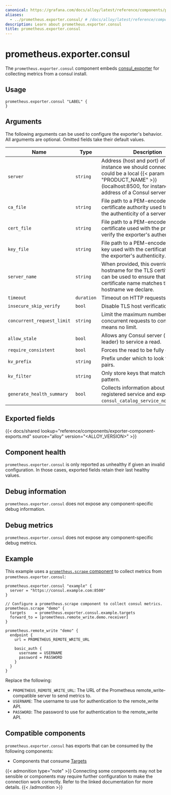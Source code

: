 ```yaml
---
canonical: https://grafana.com/docs/alloy/latest/reference/components/prometheus/prometheus.exporter.consul/
aliases:
  - ../prometheus.exporter.consul/ # /docs/alloy/latest/reference/components/prometheus.exporter.consul/
description: Learn about prometheus.exporter.consul
title: prometheus.exporter.consul
---
```


# prometheus.exporter.consul

The `prometheus.exporter.consul` component embeds
[consul_exporter](https://github.com/prometheus/consul_exporter) for collecting metrics from a consul install.

## Usage

```alloy
prometheus.exporter.consul "LABEL" {
}
```

## Arguments

The following arguments can be used to configure the exporter's behavior.
All arguments are optional. Omitted fields take their default values.

| Name                       | Type       | Description                                                                                                                                                                                | Default                 | Required |
| -------------------------- | ---------- | ------------------------------------------------------------------------------------------------------------------------------------------------------------------------------------------ | ----------------------- | -------- |
| `server`                   | `string`   | Address (host and port) of the Consul instance we should connect to. This could be a local {{< param "PRODUCT_NAME" >}} (localhost:8500, for instance), or the address of a Consul server. | `http://localhost:8500` | no       |
| `ca_file`                  | `string`   | File path to a PEM-encoded certificate authority used to validate the authenticity of a server certificate.                                                                                |                         | no       |
| `cert_file`                | `string`   | File path to a PEM-encoded certificate used with the private key to verify the exporter's authenticity.                                                                                    |                         | no       |
| `key_file`                 | `string`   | File path to a PEM-encoded private key used with the certificate to verify the exporter's authenticity.                                                                                    |                         | no       |
| `server_name`              | `string`   | When provided, this overrides the hostname for the TLS certificate. It can be used to ensure that the certificate name matches the hostname we declare.                                    |                         | no       |
| `timeout`                  | `duration` | Timeout on HTTP requests to consul.                                                                                                                                                        | 500ms                   | no       |
| `insecure_skip_verify`     | `bool`     | Disable TLS host verification.                                                                                                                                                             | false                   | no       |
| `concurrent_request_limit` | `string`   | Limit the maximum number of concurrent requests to consul, 0 means no limit.                                                                                                               |                         | no       |
| `allow_stale`              | `bool`     | Allows any Consul server (non-leader) to service a read.                                                                                                                                   | `true`                  | no       |
| `require_consistent`       | `bool`     | Forces the read to be fully consistent.                                                                                                                                                    |                         | no       |
| `kv_prefix`                | `string`   | Prefix under which to look for KV pairs.                                                                                                                                                   |                         | no       |
| `kv_filter`                | `string`   | Only store keys that match this regex pattern.                                                                                                                                             | `.*`                    | no       |
| `generate_health_summary`  | `bool`     | Collects information about each registered service and exports `consul_catalog_service_node_healthy`.                                                                                      | `true`                  | no       |

## Exported fields

{{< docs/shared lookup="reference/components/exporter-component-exports.md" source="alloy" version="<ALLOY_VERSION>" >}}

## Component health

`prometheus.exporter.consul` is only reported as unhealthy if given
an invalid configuration. In those cases, exported fields retain their last
healthy values.

## Debug information

`prometheus.exporter.consul` does not expose any component-specific
debug information.

## Debug metrics

`prometheus.exporter.consul` does not expose any component-specific
debug metrics.

## Example

This example uses a [`prometheus.scrape` component][scrape] to collect metrics
from `prometheus.exporter.consul`:

```alloy
prometheus.exporter.consul "example" {
  server = "https://consul.example.com:8500"
}

// Configure a prometheus.scrape component to collect consul metrics.
prometheus.scrape "demo" {
  targets    = prometheus.exporter.consul.example.targets
  forward_to = [prometheus.remote_write.demo.receiver]
}

prometheus.remote_write "demo" {
  endpoint {
    url = PROMETHEUS_REMOTE_WRITE_URL

    basic_auth {
      username = USERNAME
      password = PASSWORD
    }
  }
}
```

Replace the following:

- `PROMETHEUS_REMOTE_WRITE_URL`: The URL of the Prometheus remote_write-compatible server to send metrics to.
- `USERNAME`: The username to use for authentication to the remote_write API.
- `PASSWORD`: The password to use for authentication to the remote_write API.

[scrape]: ../prometheus.scrape/

<!-- START GENERATED COMPATIBLE COMPONENTS -->

## Compatible components

`prometheus.exporter.consul` has exports that can be consumed by the following components:

- Components that consume [Targets](../../../compatibility/#targets-consumers)

{{< admonition type="note" >}}
Connecting some components may not be sensible or components may require further configuration to make the connection work correctly.
Refer to the linked documentation for more details.
{{< /admonition >}}

<!-- END GENERATED COMPATIBLE COMPONENTS -->

